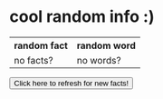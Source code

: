 <h1>cool random info :)</h1>

<html>
<body>

<table style="width:100%">
  <tr>
    <th>random fact</th>
    <th>random word</th>
  </tr>
  <tr>
    <td id = "a">no facts?</td>
    <td id = "b">no words?</td>

  </tr>
  <tr>
</tr>
</table>


 <script type="text/javascript" 
src="data4justin'sfeature.js"> // get data from outside file

</script>

<script>
      

random = Math.floor(Math.random() * facts.length);  // get random element from the lists in outside data
random2 = Math.floor(Math.random() * words.length);

factout = (random, facts[random]) //assign random 
wordout = (random, words[random2])


document.getElementById("a").innerHTML = (factout); 
document.getElementById("b").innerHTML = (wordout);
function reset() {
  window.location.reload();
}


</script> 

<button onclick="reset()">Click here to refresh for new facts!</button>

</body>
</html>